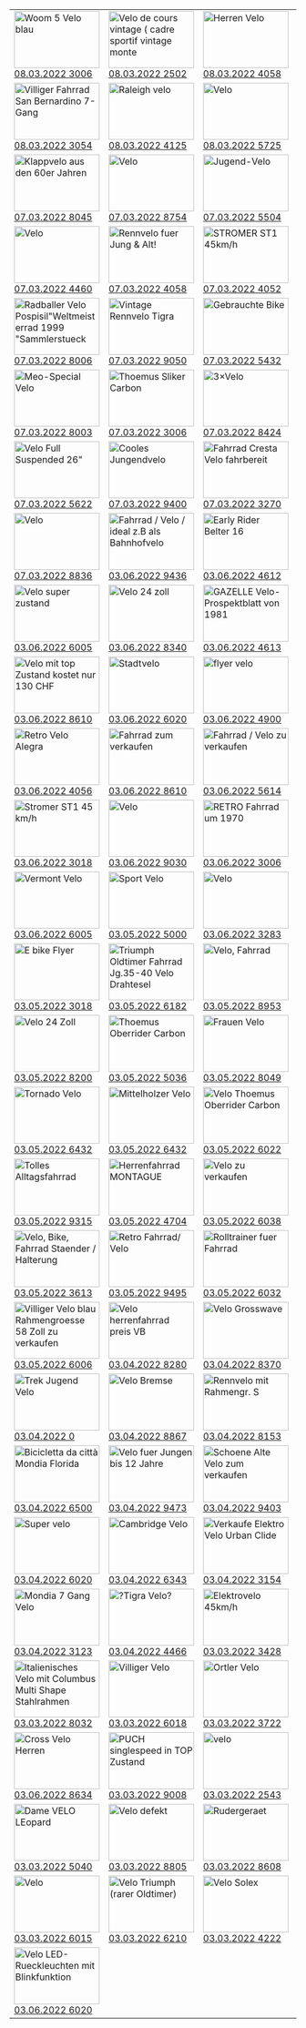 |     |     |     |     |     |
| --- | --- | --- | --- | --- |
|<img src='https://c.tutti.ch/images/5966951423.jpg' alt='Woom 5 Velo blau' height='100px' width='150px'>[08.03.2022 3006](https://www.tutti.ch/de/vi/bern/sport-outdoor/velos/woom-5-velo-blau/51025546) |<img src='https://c.tutti.ch/images/5981574920.jpg' alt='Velo de cours vintage ( cadre sportif vintage monte' height='100px' width='150px'>[08.03.2022 2502](https://www.tutti.ch/de/vi/bern/sport-outdoor/velos/velo-de-cours-vintage-cadre-sportif-vintage-monte/51022492) |<img src='https://c.tutti.ch/images/5988865000.jpg' alt='Herren Velo' height='100px' width='150px'>[08.03.2022 4058](https://www.tutti.ch/de/vi/basel/sport-outdoor/velos/herren-velo/51023588) |<img src='https://c.tutti.ch/images/5947962153.jpg' alt='Fahrrad Velo Schweizer Marke Aluminium' height='100px' width='150px'>[08.03.2022 3172](https://www.tutti.ch/de/vi/bern/sport-outdoor/velos/fahrrad-velo-schweizer-marke-aluminium/51020560) |<img src='https://c.tutti.ch/images/7693338349.jpg' alt='Condor Knabenvelo mit 22 Zoll - Raedern' height='100px' width='150px'>[08.03.2022 6403](https://www.tutti.ch/de/vi/schwyz/sport-outdoor/velos/condor-knabenvelo-mit-22-zoll-raedern/47317981) |
|<img src='https://c.tutti.ch/images/5966727688.jpg' alt='Villiger Fahrrad San Bernardino 7-Gang' height='100px' width='150px'>[08.03.2022 3054](https://www.tutti.ch/de/vi/bern/sport-outdoor/velos/villiger-fahrrad-san-bernardino-7-gang/51019538) |<img src='https://c.tutti.ch/images/3102354086.jpg' alt='Raleigh velo' height='100px' width='150px'>[08.03.2022 4125](https://www.tutti.ch/de/vi/basel/sport-outdoor/velos/raleigh-velo/48377450) |<img src='https://c.tutti.ch/images/1269851745.jpg' alt='Velo ' height='100px' width='150px'>[08.03.2022 5725](https://www.tutti.ch/de/vi/aargau/sport-outdoor/velos/velo/46277475) |<img src='https://c.tutti.ch/images/5234213292.jpg' alt='Cestino Velo anteriore marrone (Consegna gratuita) 2' height='100px' width='150px'>[08.03.2022 6900](https://www.tutti.ch/de/vi/tessin/sport-outdoor/velos/cestino-velo-anteriore-marrone-consegna-gratuita-2/42873474) |<img src='https://c.tutti.ch/images/3720645918.jpg' alt='Renn Velo Carbon M' height='100px' width='150px'>[08.03.2022 8152](https://www.tutti.ch/de/vi/zuerich/sport-outdoor/velos/renn-velo-carbon-m/48498394) |
|<img src='https://c.tutti.ch/images/5888584565.jpg' alt='Klappvelo aus den 60er Jahren' height='100px' width='150px'>[07.03.2022 8045](https://www.tutti.ch/de/vi/zuerich/wiedikon/sport-outdoor/velos/klappvelo-aus-den-60er-jahren/51014681) |<img src='https://c.tutti.ch/images/3708248710.jpg' alt='Velo' height='100px' width='150px'>[07.03.2022 8754](https://www.tutti.ch/de/vi/glarus/sport-outdoor/velos/velo/50571373) |<img src='https://c.tutti.ch/images/8180865070.jpg' alt='Jugend-Velo' height='100px' width='150px'>[07.03.2022 5504](https://www.tutti.ch/de/vi/aargau/sport-outdoor/velos/jugend-velo/49368754) |<img src='https://c.tutti.ch/images/5838499515.jpg' alt='Velo' height='100px' width='150px'>[07.03.2022 8580](https://www.tutti.ch/de/vi/thurgau/sport-outdoor/velos/velo/51009298) |<img src='https://c.tutti.ch/images/5802969861.jpg' alt='Velo sehr wenig gebraucht, ohne Schaltung! ' height='100px' width='150px'>[07.03.2022 6010](https://www.tutti.ch/de/vi/luzern/sport-outdoor/velos/velo-sehr-wenig-gebraucht-ohne-schaltung/51009093) |
|<img src='https://c.tutti.ch/images/5856049342.jpg' alt='Velo' height='100px' width='150px'>[07.03.2022 4460](https://www.tutti.ch/de/vi/basel/sport-outdoor/velos/velo/51009966) |<img src='https://c.tutti.ch/images/1449572588.jpg' alt='Rennvelo fuer Jung &amp; Alt!' height='100px' width='150px'>[07.03.2022 4058](https://www.tutti.ch/de/vi/basel/sport-outdoor/velos/rennvelo-fuer-jung-alt/42061084) |<img src='https://c.tutti.ch/images/5634936122.jpg' alt='STROMER ST1  45km/h' height='100px' width='150px'>[07.03.2022 4052](https://www.tutti.ch/de/vi/basel/sport-outdoor/velos/stromer-st1-45km-h/50956021) |<img src='https://c.tutti.ch/images/5840318449.jpg' alt='Velo' height='100px' width='150px'>[07.03.2022 9320](https://www.tutti.ch/de/vi/thurgau/sport-outdoor/velos/velo/51003082) |<img src='https://c.tutti.ch/images/5872959900.jpg' alt='E - Velo Prophete' height='100px' width='150px'>[07.03.2022 8954](https://www.tutti.ch/de/vi/zuerich/sport-outdoor/velos/e-velo-prophete/51001454) |
|<img src='https://c.tutti.ch/images/5888136053.jpg' alt='Radballer Velo Pospisil"Weltmeisterrad 1999 "Sammlerstueck' height='100px' width='150px'>[07.03.2022 8006](https://www.tutti.ch/de/vi/zuerich/city/sport-outdoor/velos/radballer-velo-pospisil-weltmeisterrad-1999-sammlerstueck/51006040) |<img src='https://c.tutti.ch/images/5813516295.jpg' alt='Vintage Rennvelo Tigra' height='100px' width='150px'>[07.03.2022 9050](https://www.tutti.ch/de/vi/appenzell/sport-outdoor/velos/vintage-rennvelo-tigra/51002233) |<img src='https://c.tutti.ch/images/5800514784.jpg' alt='Gebrauchte Bike' height='100px' width='150px'>[07.03.2022 5432](https://www.tutti.ch/de/vi/aargau/sport-outdoor/velos/gebrauchte-bike/51001018) |<img src='https://c.tutti.ch/images/5800064188.jpg' alt='Velo' height='100px' width='150px'>[07.03.2022 5620](https://www.tutti.ch/de/vi/aargau/sport-outdoor/velos/velo/50998825) |<img src='https://c.tutti.ch/images/6877035612.jpg' alt='Verkaufe Velo' height='100px' width='150px'>[07.03.2022 4565](https://www.tutti.ch/de/vi/solothurn/sport-outdoor/velos/verkaufe-velo/47185665) |
|<img src='https://c.tutti.ch/images/7068765422.jpg' alt='Meo-Special Velo ' height='100px' width='150px'>[07.03.2022 8003](https://www.tutti.ch/de/vi/zuerich/wiedikon/sport-outdoor/velos/meo-special-velo/49169790) |<img src='https://c.tutti.ch/images/6314086478.jpg' alt='Thoemus Sliker Carbon' height='100px' width='150px'>[07.03.2022 3006](https://www.tutti.ch/de/vi/bern/sport-outdoor/velos/thoemus-sliker-carbon/47094705) |<img src='https://c.tutti.ch/images/6465960091.jpg' alt='3×Velo' height='100px' width='150px'>[07.03.2022 8424](https://www.tutti.ch/de/vi/zuerich/sport-outdoor/velos/3-velo/49058811) |<img src='https://c.tutti.ch/images/5813662734.jpg' alt='Velo Centurion Crossline pro 100' height='100px' width='150px'>[07.03.2022 3053](https://www.tutti.ch/de/vi/bern/sport-outdoor/velos/velo-centurion-crossline-pro-100/50997229) |<img src='https://c.tutti.ch/images/9772068554.jpg' alt='Herrenvelo' height='100px' width='150px'>[07.03.2022 8570](https://www.tutti.ch/de/vi/thurgau/sport-outdoor/velos/herrenvelo/49661307) |
|<img src='https://c.tutti.ch/images/5823829677.jpg' alt='Velo Full Suspended 26"' height='100px' width='150px'>[07.03.2022 5622](https://www.tutti.ch/de/vi/aargau/sport-outdoor/velos/velo-full-suspended-26/50996402) |<img src='https://c.tutti.ch/images/7512657643.jpg' alt='Cooles Jungendvelo' height='100px' width='150px'>[07.03.2022 9400](https://www.tutti.ch/de/vi/st-gallen/sport-outdoor/velos/cooles-jungendvelo/47304543) |<img src='https://c.tutti.ch/images/5801279896.jpg' alt='Fahrrad Cresta Velo fahrbereit' height='100px' width='150px'>[07.03.2022 3270](https://www.tutti.ch/de/vi/bern/sport-outdoor/velos/fahrrad-cresta-velo-fahrbereit/50997301) |<img src='https://c.tutti.ch/images/5276631998.jpg' alt='Velo Fahrrad Bike' height='100px' width='150px'>[07.03.2022 4500](https://www.tutti.ch/de/vi/solothurn/sport-outdoor/velos/velo-fahrrad-bike/45220994) |<img src='https://c.tutti.ch/images/7599703576.jpg' alt='Velo' height='100px' width='150px'>[07.03.2022 8053](https://www.tutti.ch/de/vi/zuerich/witikon/sport-outdoor/velos/velo/47299448) |
|<img src='https://c.tutti.ch/images/5743122847.jpg' alt='Velo' height='100px' width='150px'>[07.03.2022 8836](https://www.tutti.ch/de/vi/schwyz/sport-outdoor/velos/velo/43004791) |<img src='https://c.tutti.ch/images/5703034897.jpg' alt='Fahrrad / Velo / ideal z.B als Bahnhofvelo' height='100px' width='150px'>[03.06.2022 9436](https://www.tutti.ch/de/vi/st-gallen/sport-outdoor/velos/fahrrad-velo-ideal-z-b-als-bahnhofvelo/50992498) |<img src='https://c.tutti.ch/images/5718114139.jpg' alt='Early Rider Belter 16' height='100px' width='150px'>[03.06.2022 4612](https://www.tutti.ch/de/vi/solothurn/sport-outdoor/velos/early-rider-belter-16/50992686) |<img src='https://c.tutti.ch/images/5834911236.jpg' alt='Velo' height='100px' width='150px'>[07.03.2022 8424](https://www.tutti.ch/de/vi/zuerich/sport-outdoor/velos/velo/50994747) |<img src='https://c.tutti.ch/images/5773728138.jpg' alt='Faltrad/Camping Velo Ortler' height='100px' width='150px'>[03.06.2022 3270](https://www.tutti.ch/de/vi/bern/sport-outdoor/velos/faltrad-camping-velo-ortler/50989036) |
|<img src='https://c.tutti.ch/images/5727969692.jpg' alt='Velo super zustand' height='100px' width='150px'>[03.06.2022 6005](https://www.tutti.ch/de/vi/luzern/sport-outdoor/velos/velo-super-zustand/50988376) |<img src='https://c.tutti.ch/images/5765240923.jpg' alt='Velo 24 zoll' height='100px' width='150px'>[03.06.2022 8340](https://www.tutti.ch/de/vi/zuerich/sport-outdoor/velos/velo-24-zoll/50984802) |<img src='https://c.tutti.ch/images/5704547590.jpg' alt='GAZELLE Velo-Prospektblatt von 1981' height='100px' width='150px'>[03.06.2022 4613](https://www.tutti.ch/de/vi/solothurn/sport-outdoor/velos/gazelle-velo-prospektblatt-von-1981/50985153) |<img src='https://c.tutti.ch/images/5705486970.jpg' alt='Velo ' height='100px' width='150px'>[03.06.2022 9500](https://www.tutti.ch/de/vi/st-gallen/sport-outdoor/velos/velo/50979002) |<img src='https://c.tutti.ch/images/5795991293.jpg' alt='Velo' height='100px' width='150px'>[03.06.2022 4813](https://www.tutti.ch/de/vi/aargau/sport-outdoor/velos/velo/50979870) |
|<img src='https://c.tutti.ch/images/5748317002.jpg' alt='Velo mit top Zustand kostet nur 130 CHF ' height='100px' width='150px'>[03.06.2022 8610](https://www.tutti.ch/de/vi/zuerich/sport-outdoor/velos/velo-mit-top-zustand-kostet-nur-130-chf/50981111) |<img src='https://c.tutti.ch/images/5761162818.jpg' alt='Stadtvelo' height='100px' width='150px'>[03.06.2022 6020](https://www.tutti.ch/de/vi/luzern/sport-outdoor/velos/stadtvelo/50980879) |<img src='https://c.tutti.ch/images/5700099311.jpg' alt='flyer velo' height='100px' width='150px'>[03.06.2022 4900](https://www.tutti.ch/de/vi/bern/sport-outdoor/velos/flyer-velo/50980676) |<img src='https://c.tutti.ch/images/5738896598.jpg' alt='3-Gang Velo zu verkaufen' height='100px' width='150px'>[03.06.2022 3800](https://www.tutti.ch/de/vi/bern/sport-outdoor/velos/3-gang-velo-zu-verkaufen/50982140) |<img src='https://c.tutti.ch/images/5763049792.jpg' alt='Frauen Fahrrad' height='100px' width='150px'>[03.06.2022 9500](https://www.tutti.ch/de/vi/st-gallen/sport-outdoor/velos/frauen-fahrrad/50978904) |
|<img src='https://c.tutti.ch/images/5744378103.jpg' alt='Retro Velo Alegra' height='100px' width='150px'>[03.06.2022 4056](https://www.tutti.ch/de/vi/basel/sport-outdoor/velos/retro-velo-alegra/50976019) |<img src='https://c.tutti.ch/images/2873430027.jpg' alt='Fahrrad zum verkaufen ' height='100px' width='150px'>[03.06.2022 8610](https://www.tutti.ch/de/vi/zuerich/sport-outdoor/velos/fahrrad-zum-verkaufen/42315408) |<img src='https://c.tutti.ch/images/5775074838.jpg' alt='Fahrrad / Velo zu verkaufen' height='100px' width='150px'>[03.06.2022 5614](https://www.tutti.ch/de/vi/aargau/sport-outdoor/velos/fahrrad-velo-zu-verkaufen/50976020) |<img src='https://c.tutti.ch/images/5770954438.jpg' alt='2 velo' height='100px' width='150px'>[03.06.2022 8590](https://www.tutti.ch/de/vi/thurgau/sport-outdoor/velos/2-velo/50977353) |<img src='https://c.tutti.ch/images/5744128562.jpg' alt='Velo' height='100px' width='150px'>[03.06.2022 8200](https://www.tutti.ch/de/vi/schaffhausen/sport-outdoor/velos/velo/50978244) |
|<img src='https://c.tutti.ch/images/5726223027.jpg' alt='Stromer ST1 45 km/h' height='100px' width='150px'>[03.06.2022 3018](https://www.tutti.ch/de/vi/bern/sport-outdoor/velos/stromer-st1-45-km-h/50968461) |<img src='https://c.tutti.ch/images/6929690181.jpg' alt='Velo' height='100px' width='150px'>[03.06.2022 9030](https://www.tutti.ch/de/vi/st-gallen/sport-outdoor/velos/velo/47207367) |<img src='https://c.tutti.ch/images/9669852720.jpg' alt='RETRO Fahrrad um 1970' height='100px' width='150px'>[03.06.2022 3006](https://www.tutti.ch/de/vi/bern/sport-outdoor/velos/retro-fahrrad-um-1970/49643535) |<img src='https://c.tutti.ch/images/9657646234.jpg' alt='Velo' height='100px' width='150px'>[03.06.2022 4057](https://www.tutti.ch/de/vi/basel/sport-outdoor/velos/velo/49635269) |<img src='https://c.tutti.ch/images/9689338007.jpg' alt='Altes Sportfahrrad (Kultobjekt)' height='100px' width='150px'>[03.06.2022 8926](https://www.tutti.ch/de/vi/zuerich/sport-outdoor/velos/altes-sportfahrrad-kultobjekt/49635281) |
|<img src='https://c.tutti.ch/images/5723201809.jpg' alt='Vermont Velo' height='100px' width='150px'>[03.06.2022 6005](https://www.tutti.ch/de/vi/luzern/sport-outdoor/velos/vermont-velo/50970681) |<img src='https://c.tutti.ch/images/2862334102.jpg' alt='Sport Velo ' height='100px' width='150px'>[03.05.2022 5000](https://www.tutti.ch/de/vi/aargau/sport-outdoor/velos/sport-velo/48309823) |<img src='https://c.tutti.ch/images/9614684168.jpg' alt='Velo' height='100px' width='150px'>[03.06.2022 3283](https://www.tutti.ch/de/vi/bern/sport-outdoor/velos/velo/49647240) |<img src='https://c.tutti.ch/images/1014003774.jpg' alt='velo fuer erwachsene' height='100px' width='150px'>[03.06.2022 6415](https://www.tutti.ch/de/vi/schwyz/sport-outdoor/velos/velo-fuer-erwachsene/46253983) |<img src='https://c.tutti.ch/images/5621097291.jpg' alt='Velo zu verkaufen' height='100px' width='150px'>[03.05.2022 9552](https://www.tutti.ch/de/vi/st-gallen/sport-outdoor/velos/velo-zu-verkaufen/50965795) |
|<img src='https://c.tutti.ch/images/5654878135.jpg' alt='E bike Flyer' height='100px' width='150px'>[03.05.2022 3018](https://www.tutti.ch/de/vi/bern/sport-outdoor/velos/e-bike-flyer/50965688) |<img src='https://c.tutti.ch/images/1994152232.jpg' alt='Triumph Oldtimer Fahrrad Jg.35-40 Velo Drahtesel' height='100px' width='150px'>[03.05.2022 6182](https://www.tutti.ch/de/vi/luzern/sport-outdoor/velos/triumph-oldtimer-fahrrad-jg-35-40-velo-drahtesel/28122908) |<img src='https://c.tutti.ch/images/6072080525.jpg' alt='Velo, Fahrrad' height='100px' width='150px'>[03.05.2022 8953](https://www.tutti.ch/de/vi/zuerich/sport-outdoor/velos/velo-fahrrad/47030939) |<img src='https://c.tutti.ch/images/5645718612.jpg' alt='Velo Fahrrad' height='100px' width='150px'>[03.05.2022 2553](https://www.tutti.ch/de/vi/bern/sport-outdoor/velos/velo-fahrrad/50964717) |<img src='https://c.tutti.ch/images/5649180128.jpg' alt='Velo Price comp Bike 26" Alu XT' height='100px' width='150px'>[03.05.2022 5622](https://www.tutti.ch/de/vi/aargau/sport-outdoor/velos/velo-price-comp-bike-26-alu-xt/50961154) |
|<img src='https://c.tutti.ch/images/5693405285.jpg' alt='Velo 24 Zoll' height='100px' width='150px'>[03.05.2022 8200](https://www.tutti.ch/de/vi/schaffhausen/sport-outdoor/velos/velo-24-zoll/50961213) |<img src='https://c.tutti.ch/images/5660706092.jpg' alt='Thoemus Oberrider Carbon' height='100px' width='150px'>[03.05.2022 5036](https://www.tutti.ch/de/vi/aargau/sport-outdoor/velos/thoemus-oberrider-carbon/50962384) |<img src='https://c.tutti.ch/images/5672522850.jpg' alt='Frauen Velo' height='100px' width='150px'>[03.05.2022 8049](https://www.tutti.ch/de/vi/zuerich/sport-outdoor/velos/frauen-velo/50959548) |<img src='https://c.tutti.ch/images/5846992664.jpg' alt='Tigra 3-Gang' height='100px' width='150px'>[03.05.2022 4542](https://www.tutti.ch/de/vi/solothurn/sport-outdoor/velos/tigra-3-gang/43008994) |<img src='https://c.tutti.ch/images/5694206501.jpg' alt='Puch Velo' height='100px' width='150px'>[03.05.2022 6432](https://www.tutti.ch/de/vi/schwyz/sport-outdoor/velos/puch-velo/50953186) |
|<img src='https://c.tutti.ch/images/5654078022.jpg' alt='Tornado Velo' height='100px' width='150px'>[03.05.2022 6432](https://www.tutti.ch/de/vi/schwyz/sport-outdoor/velos/tornado-velo/50953249) |<img src='https://c.tutti.ch/images/5697753588.jpg' alt='Mittelholzer Velo' height='100px' width='150px'>[03.05.2022 6432](https://www.tutti.ch/de/vi/schwyz/sport-outdoor/velos/mittelholzer-velo/50953101) |<img src='https://c.tutti.ch/images/5631505561.jpg' alt='Velo Thoemus Oberrider Carbon' height='100px' width='150px'>[03.05.2022 6022](https://www.tutti.ch/de/vi/luzern/sport-outdoor/velos/velo-thoemus-oberrider-carbon/50952774) |<img src='https://c.tutti.ch/images/4206284074.jpg' alt='Velo in gutem Zustand' height='100px' width='150px'>[03.05.2022 8595](https://www.tutti.ch/de/vi/thurgau/sport-outdoor/velos/velo-in-gutem-zustand/50667475) |<img src='https://c.tutti.ch/images/5653938816.jpg' alt='Velo 12 Zoll' height='100px' width='150px'>[03.05.2022 4125](https://www.tutti.ch/de/vi/basel/sport-outdoor/velos/velo-12-zoll/50954315) |
|<img src='https://c.tutti.ch/images/5678004355.jpg' alt='Tolles Alltagsfahrrad' height='100px' width='150px'>[03.05.2022 9315](https://www.tutti.ch/de/vi/thurgau/sport-outdoor/velos/tolles-alltagsfahrrad/50954253) |<img src='https://c.tutti.ch/images/5658868646.jpg' alt='Herrenfahrrad MONTAGUE' height='100px' width='150px'>[03.05.2022 4704](https://www.tutti.ch/de/vi/bern/sport-outdoor/velos/herrenfahrrad-montague/50954777) |<img src='https://c.tutti.ch/images/5608060779.jpg' alt='Velo zu verkaufen' height='100px' width='150px'>[03.05.2022 6038](https://www.tutti.ch/de/vi/luzern/sport-outdoor/velos/velo-zu-verkaufen/50947792) |<img src='https://c.tutti.ch/images/3349863243.jpg' alt='Velo stoke' height='100px' width='150px'>[03.05.2022 8046](https://www.tutti.ch/de/vi/zuerich/sport-outdoor/velos/velo-stoke/48421817) |<img src='https://c.tutti.ch/images/7293767490.jpg' alt='Velo zum Verkaufen ' height='100px' width='150px'>[03.05.2022 4657](https://www.tutti.ch/de/vi/solothurn/sport-outdoor/velos/velo-zum-verkaufen/47231656) |
|<img src='https://c.tutti.ch/images/5512735980.jpg' alt='Velo, Bike, Fahrrad Staender / Halterung' height='100px' width='150px'>[03.05.2022 3613](https://www.tutti.ch/de/vi/bern/sport-outdoor/velos/velo-bike-fahrrad-staender-halterung/50930429) |<img src='https://c.tutti.ch/images/2544332607.jpg' alt='Retro Fahrrad/ Velo' height='100px' width='150px'>[03.05.2022 9495](https://www.tutti.ch/de/vi/liechtenstein/sport-outdoor/velos/retro-fahrrad-velo/46493039) |<img src='https://c.tutti.ch/images/1221665442.jpg' alt='Rolltrainer fuer Fahrrad' height='100px' width='150px'>[03.05.2022 6032](https://www.tutti.ch/de/vi/luzern/sport-outdoor/velos/rolltrainer-fuer-fahrrad/8083216) |<img src='https://c.tutti.ch/images/5160874318.jpg' alt='Velo' height='100px' width='150px'>[03.05.2022 8918](https://www.tutti.ch/de/vi/aargau/sport-outdoor/velos/velo/45208038) |<img src='https://c.tutti.ch/images/1176768586.jpg' alt='Alte Marken Velo KONDOR' height='100px' width='150px'>[03.05.2022 8952](https://www.tutti.ch/de/vi/zuerich/sport-outdoor/velos/alte-marken-velo-kondor/46271288) |
|<img src='https://c.tutti.ch/images/7826534418.jpg' alt='Villiger Velo blau Rahmengroesse 58 Zoll zu verkaufen ' height='100px' width='150px'>[03.05.2022 6006](https://www.tutti.ch/de/vi/luzern/sport-outdoor/velos/villiger-velo-blau-rahmengroesse-58-zoll-zu-verkaufen/47275267) |<img src='https://c.tutti.ch/images/5560862890.jpg' alt='Velo herrenfahrrad preis VB' height='100px' width='150px'>[03.04.2022 8280](https://www.tutti.ch/de/vi/thurgau/sport-outdoor/velos/velo-herrenfahrrad-preis-vb/50942950) |<img src='https://c.tutti.ch/images/4438629304.jpg' alt='Velo Grosswave' height='100px' width='150px'>[03.04.2022 8370](https://www.tutti.ch/de/vi/thurgau/sport-outdoor/velos/velo-grosswave/45040990) |<img src='https://c.tutti.ch/images/1235202687.jpg' alt='Velo' height='100px' width='150px'>[03.05.2022 4417](https://www.tutti.ch/de/vi/basel/sport-outdoor/velos/velo/46278392) |<img src='https://c.tutti.ch/images/6095312912.jpg' alt='Velo, Fahrrad' height='100px' width='150px'>[03.05.2022 8953](https://www.tutti.ch/de/vi/zuerich/sport-outdoor/velos/velo-fahrrad/47030590) |
|<img src='https://c.tutti.ch/images/5590497589.jpg' alt='Trek Jugend Velo' height='100px' width='150px'>[03.04.2022 0](https://www.tutti.ch/de/vi/aargau/sport-outdoor/velos/trek-jugend-velo/50934685) |<img src='https://c.tutti.ch/images/4021601443.jpg' alt='Velo Bremse ' height='100px' width='150px'>[03.04.2022 8867](https://www.tutti.ch/de/vi/glarus/sport-outdoor/fitness/velo-bremse/42599458) |<img src='https://c.tutti.ch/images/5582668216.jpg' alt='Rennvelo mit Rahmengr. S' height='100px' width='150px'>[03.04.2022 8153](https://www.tutti.ch/de/vi/zuerich/sport-outdoor/velos/rennvelo-mit-rahmengr-s/50936088) |<img src='https://c.tutti.ch/images/9427766284.jpg' alt='Velo Traeger ' height='100px' width='150px'>[03.04.2022 3152](https://www.tutti.ch/de/vi/bern/sport-outdoor/velos/velo-traeger/49597807) |<img src='https://c.tutti.ch/images/5538141967.jpg' alt='Rennvelo' height='100px' width='150px'>[03.04.2022 3006](https://www.tutti.ch/de/vi/bern/sport-outdoor/velos/rennvelo/50936361) |
|<img src='https://c.tutti.ch/images/2033883724.jpg' alt='Bicicletta da città Mondia Florida' height='100px' width='150px'>[03.04.2022 6500](https://www.tutti.ch/de/vi/tessin/sport-outdoor/velos/bicicletta-da-citta-mondia-florida/48144649) |<img src='https://c.tutti.ch/images/5577281599.jpg' alt='Velo fuer Jungen bis 12 Jahre' height='100px' width='150px'>[03.04.2022 9473](https://www.tutti.ch/de/vi/st-gallen/sport-outdoor/velos/velo-fuer-jungen-bis-12-jahre/50934443) |<img src='https://c.tutti.ch/images/5499475672.jpg' alt='Schoene Alte Velo zum verkaufen ' height='100px' width='150px'>[03.04.2022 9403](https://www.tutti.ch/de/vi/st-gallen/sport-outdoor/velos/schoene-alte-velo-zum-verkaufen/50923865) |<img src='https://c.tutti.ch/images/5421961520.jpg' alt='Velo zum verkaufen ' height='100px' width='150px'>[03.04.2022 9403](https://www.tutti.ch/de/vi/st-gallen/sport-outdoor/velos/velo-zum-verkaufen/50923808) |<img src='https://c.tutti.ch/images/5597778413.jpg' alt='Raleig velo' height='100px' width='150px'>[03.04.2022 4562](https://www.tutti.ch/de/vi/solothurn/sport-outdoor/velos/raleig-velo/50929754) |
|<img src='https://c.tutti.ch/images/5490865740.jpg' alt='Super velo' height='100px' width='150px'>[03.04.2022 6020](https://www.tutti.ch/de/vi/luzern/sport-outdoor/velos/super-velo/50923329) |<img src='https://c.tutti.ch/images/5427989334.jpg' alt='Cambridge Velo' height='100px' width='150px'>[03.04.2022 6343](https://www.tutti.ch/de/vi/zug/sport-outdoor/velos/cambridge-velo/45263457) |<img src='https://c.tutti.ch/images/5081645498.jpg' alt='Verkaufe Elektro Velo Urban Clide' height='100px' width='150px'>[03.04.2022 3154](https://www.tutti.ch/de/vi/bern/sport-outdoor/velos/verkaufe-elektro-velo-urban-clide/45179347) |<img src='https://c.tutti.ch/images/5546563226.jpg' alt='Gut erhaltenes Velo' height='100px' width='150px'>[03.04.2022 3537](https://www.tutti.ch/de/vi/nid-obwalden/sport-outdoor/velos/gut-erhaltenes-velo/50929880) |<img src='https://c.tutti.ch/images/0681410948.jpg' alt='Condor Herrenfahrrad 32 Zoll mit 3 Gang Nabenschaltung' height='100px' width='150px'>[03.04.2022 3049](https://www.tutti.ch/de/vi/bern/sport-outdoor/velos/condor-herrenfahrrad-32-zoll-mit-3-gang-nabenschaltung/39680119) |
|<img src='https://c.tutti.ch/images/8818717550.jpg' alt='Mondia 7 Gang Velo' height='100px' width='150px'>[03.04.2022 3123](https://www.tutti.ch/de/vi/bern/sport-outdoor/velos/mondia-7-gang-velo/43741709) |<img src='https://c.tutti.ch/images/9432195009.jpg' alt='?Tigra Velo?' height='100px' width='150px'>[03.04.2022 4466](https://www.tutti.ch/de/vi/basel/sport-outdoor/velos/tigra-velo/49591770) |<img src='https://c.tutti.ch/images/5470467921.jpg' alt='Elektrovelo 45km/h' height='100px' width='150px'>[03.03.2022 3428](https://www.tutti.ch/de/vi/bern/sport-outdoor/velos/elektrovelo-45km-h/50926132) |<img src='https://c.tutti.ch/images/5459381213.jpg' alt='Woom 6 Fahrrad / Velo' height='100px' width='150px'>[03.03.2022 4612](https://www.tutti.ch/de/vi/solothurn/sport-outdoor/velos/woom-6-fahrrad-velo/50926216) |<img src='https://c.tutti.ch/images/3204958667.jpg' alt='Velo Bike Cilo' height='100px' width='150px'>[03.03.2022 6010](https://www.tutti.ch/de/vi/luzern/sport-outdoor/velos/velo-bike-cilo/48393161) |
|<img src='https://c.tutti.ch/images/5697818502.jpg' alt='Italienisches Velo mit Columbus Multi Shape Stahlrahmen' height='100px' width='150px'>[03.03.2022 8032](https://www.tutti.ch/de/vi/zuerich/sport-outdoor/velos/italienisches-velo-mit-columbus-multi-shape-stahlrahmen/50928105) |<img src='https://c.tutti.ch/images/5425490034.jpg' alt='Villiger Velo' height='100px' width='150px'>[03.03.2022 6018](https://www.tutti.ch/de/vi/luzern/sport-outdoor/velos/villiger-velo/50927583) |<img src='https://c.tutti.ch/images/5464404889.jpg' alt='Ortler Velo' height='100px' width='150px'>[03.03.2022 3722](https://www.tutti.ch/de/vi/bern/sport-outdoor/velos/ortler-velo/50922749) |<img src='https://c.tutti.ch/images/5492341287.jpg' alt='Bahnhofvelo' height='100px' width='150px'>[03.03.2022 4528](https://www.tutti.ch/de/vi/solothurn/sport-outdoor/velos/bahnhofvelo/50923371) |<img src='https://c.tutti.ch/images/0810476363.jpg' alt='Älteres Herren Velo' height='100px' width='150px'>[03.03.2022 8887](https://www.tutti.ch/de/vi/st-gallen/sport-outdoor/velos/lteres-herren-velo/46230039) |
|<img src='https://c.tutti.ch/images/5706556239.jpg' alt='Cross Velo Herren' height='100px' width='150px'>[03.06.2022 8634](https://www.tutti.ch/de/vi/zuerich/sport-outdoor/velos/cross-velo-herren/50982912) |<img src='https://c.tutti.ch/images/2983678412.jpg' alt='PUCH singlespeed in TOP Zustand' height='100px' width='150px'>[03.03.2022 9008](https://www.tutti.ch/de/vi/st-gallen/sport-outdoor/velos/puch-singlespeed-in-top-zustand/48332579) |<img src='https://c.tutti.ch/images/5440490938.jpg' alt='velo' height='100px' width='150px'>[03.03.2022 2543](https://www.tutti.ch/de/vi/bern/sport-outdoor/velos/velo/50919346) |<img src='https://c.tutti.ch/images/5400856392.jpg' alt='7 Gebrauchte Velo ohne Garantie' height='100px' width='150px'>[03.03.2022 8052](https://www.tutti.ch/de/vi/zuerich/sport-outdoor/velos/7-gebrauchte-velo-ohne-garantie/50913152) |<img src='https://c.tutti.ch/images/5406885404.jpg' alt='Velo mit Nabendynamo' height='100px' width='150px'>[03.03.2022 8404](https://www.tutti.ch/de/vi/zuerich/sport-outdoor/velos/velo-mit-nabendynamo/50914113) |
|<img src='https://c.tutti.ch/images/5474903879.jpg' alt='Dame VELO LEopard' height='100px' width='150px'>[03.03.2022 5040](https://www.tutti.ch/de/vi/aargau/sport-outdoor/velos/dame-velo-leopard/50914962) |<img src='https://c.tutti.ch/images/5425713830.jpg' alt='Velo defekt' height='100px' width='150px'>[03.03.2022 8805](https://www.tutti.ch/de/vi/zuerich/sport-outdoor/velos/velo-defekt/50915447) |<img src='https://c.tutti.ch/images/5401811219.jpg' alt='Rudergeraet ' height='100px' width='150px'>[03.03.2022 8608](https://www.tutti.ch/de/vi/zuerich/sport-outdoor/fitness/rudergeraet/50912847) |<img src='https://c.tutti.ch/images/1029610969.jpg' alt='Velo Kristall' height='100px' width='150px'>[03.03.2022 3011](https://www.tutti.ch/de/vi/bern/sport-outdoor/velos/velo-kristall/46249932) |<img src='https://c.tutti.ch/images/0946300857.jpg' alt='Fahrrad/Velo' height='100px' width='150px'>[03.03.2022 6233](https://www.tutti.ch/de/vi/luzern/sport-outdoor/velos/fahrrad-velo/46244063) |
|<img src='https://c.tutti.ch/images/5389101544.jpg' alt='Velo' height='100px' width='150px'>[03.03.2022 6015](https://www.tutti.ch/de/vi/luzern/sport-outdoor/velos/velo/50903587) |<img src='https://c.tutti.ch/images/6618269974.jpg' alt='Velo Triumph (rarer Oldtimer)' height='100px' width='150px'>[03.03.2022 6210](https://www.tutti.ch/de/vi/luzern/sport-outdoor/velos/velo-triumph-rarer-oldtimer/40980383) |<img src='https://c.tutti.ch/images/3046952500.jpg' alt='Velo Solex' height='100px' width='150px'>[03.03.2022 4222](https://www.tutti.ch/de/vi/basel/sport-outdoor/velos/velo-solex/38144028) |<img src='https://c.tutti.ch/images/5756150482.jpg' alt='Velo' height='100px' width='150px'>[03.06.2022 4813](https://www.tutti.ch/de/vi/aargau/sport-outdoor/velos/velo/50985280) |<img src='https://c.tutti.ch/images/5739115184.jpg' alt='Fahrrad Condor' height='100px' width='150px'>[03.06.2022 4600](https://www.tutti.ch/de/vi/solothurn/sport-outdoor/velos/fahrrad-condor/50985538) |
|<img src='https://c.tutti.ch/images/0528143195.jpg' alt='Velo LED-Rueckleuchten mit Blinkfunktion' height='100px' width='150px'>[03.06.2022 6020](https://www.tutti.ch/de/vi/luzern/sport-outdoor/velos/velo-led-rueckleuchten-mit-blinkfunktion/41888818) | | | | |
